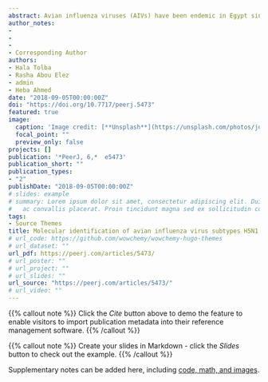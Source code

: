 ```yaml
---
abstract: Avian influenza viruses (AIVs) have been endemic in Egypt since 2006, and the co-circulation of high-pathogenic avian influenza H5N1 and low-pathogenic avian influenza H9N2 subtypes in poultry has been reported; therefore, Egypt is considered a hotspot for the generation of new subtypes and genotypes. We aimed to characterize AIVs circulating on commercial farms and in live bird markets (LBMs) during the winters of 2015 and 2016 in the study area and to identify H5N1 and H9N2 viruses in respiratory patients. In total, 159 samples were collected from ducks, pigeons and quails on farms (n = 59) and in LBMs (n = 100) and screened by real-time RT-PCR for H5N1 and H9N2 subtypes. Clinical and postmortem examination was carried out on birds from the farms. Positive H5N1 samples were sequenced and analysed for mutations. Tracheal swabs were also collected from 89 respiratory patients admitted to respiratory hospitals in the same study area. Overall, H5N1 was identified in 13.6% of birds from farms, while it was detected in 17% of birds in LBMs. Subtype H9N2 was only identified from pigeons on farms (6.5%) and LBMs (11.4%). Sequencing of the haemagglutination gene (HA) in nine representative H5N1 isolates revealed a multi-basic amino acid motif at the cleavage site (321-PQGEKRRKKR/GLF-333), which is characteristic of highly pathogenic AIV, in five of our isolates, while the other four isolates showed an amino acid substitution (Q322K) at this cleavage site to make it (321-P K GEKRRKKR/GLF-333). All the isolates belonged to clade 2.2.1.2, and a comparison of HA sequences at the amino acid level showed 98.8–100% homology among the nine isolates, while they showed 94.1–96.1% identity with reference strains and the commonly used vaccine strain in Egypt. Out of 89 respiratory patients, 3.4% were positive for H5N1 and no patients were positive for H9N2. Our results indicated the circulation of the endemic H5N1 and H9N2 viruses among poultry in 2015 and 2016. Birds on farms and in LBMs are reservoirs playing a role in the dissemination of the virus and producing a public health risk. The application of proper hygienic measures in farms and LBMs to control the exposure of birds and humans to the source of infection along with continuous monitoring of the circulating viruses will provide information on understanding the evolution of the viruses for vaccine studies.
author_notes:
-
-
-
- Corresponding Author
authors:
- Hala Tolba
- Rasha Abou Elez
- admin
- Heba Ahmed
date: "2018-09-05T00:00:00Z"
doi: "https://doi.org/10.7717/peerj.5473"
featured: true
image:
  caption: 'Image credit: [**Unsplash**](https://unsplash.com/photos/jdD8gXaTZsc)'
  focal_point: ""
  preview_only: false
projects: []
publication: '*PeerJ, 6,*  e5473'
publication_short: ""
publication_types:
- "2"
publishDate: "2018-09-05T00:00:00Z"
# slides: example
# summary: Lorem ipsum dolor sit amet, consectetur adipiscing elit. Duis posuere tellus
#   ac convallis placerat. Proin tincidunt magna sed ex sollicitudin condimentum.
tags:
- Source Themes
title: Molecular identification of avian influenza virus subtypes H5N1 and H9N2 in birds from farms and live bird markets and in respiratory patients
# url_code: https://github.com/wowchemy/wowchemy-hugo-themes
# url_dataset: ""
url_pdf: https://peerj.com/articles/5473/
# url_poster: ""
# url_project: ""
# url_slides: ""
url_source: "https://peerj.com/articles/5473/"
# url_video: ""
---
```


{{% callout note %}}
Click the *Cite* button above to demo the feature to enable visitors to import publication metadata into their reference management software.
{{% /callout %}}

{{% callout note %}}
Create your slides in Markdown - click the *Slides* button to check out the example.
{{% /callout %}}

Supplementary notes can be added here, including [code, math, and images](https://wowchemy.com/docs/writing-markdown-latex/).
